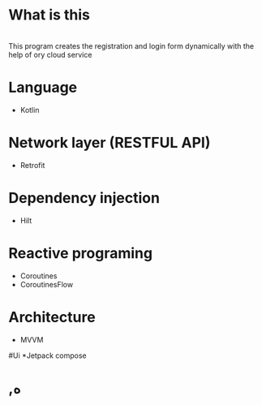 # What is this
<br>This program creates the registration and login form dynamically with the help of ory cloud service </b>

# Language
* Kotlin

# Network layer (RESTFUL API)
* Retrofit

# Dependency injection
* Hilt

# Reactive programing
* Coroutines
* CoroutinesFlow

# Architecture
* MVVM

#Ui
*Jetpack compose
# ,ه
